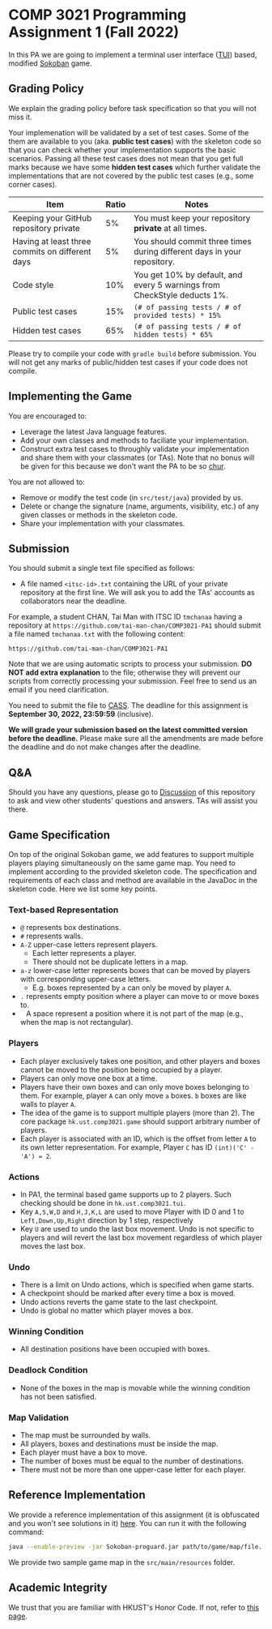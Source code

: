 # COMP 3021 Programming Assignment 1 (Fall 2022)

In this PA we are going to implement a terminal user
interface ([TUI](https://en.wikipedia.org/wiki/Text-based_user_interface)) based,
modified [Sokoban](https://en.wikipedia.org/wiki/Sokoban) game.

## Grading Policy

We explain the grading policy before task specification so that you will not miss it.

Your implemenation will be validated by a set of test cases.
Some of the them are available to you (aka. **public test cases**) with the skeleton code so that you can check
whether your implementation supports the basic scenarios.
Passing all these test cases does not mean that you get full marks because we have some **hidden test cases** which
further validate the implementations that are not covered by the public test cases (e.g., some corner cases).

| **Item**                                        | **Ratio** | **Notes**                                                                |
|-------------------------------------------------|-----------|--------------------------------------------------------------------------|
| Keeping your GitHub repository private          | 5%        | You must keep your repository **private** at all times.                  |
| Having at least three commits on different days | 5%        | You should commit three times during different days in your repository.  |
| Code style                                      | 10%       | You get 10% by default, and every 5 warnings from CheckStyle deducts 1%. |
| Public test cases                               | 15%       | `(# of passing tests / # of provided tests) * 15%`                       |
| Hidden test cases                               | 65%       | `(# of passing tests / # of hidden tests) * 65%`                         |


Please try to compile your code with `gradle build` before submission.  You will not get any marks of public/hidden test cases if your code does not compile.

## Implementing the Game

You are encouraged to:

- Leverage the latest Java language features.
- Add your own classes and methods to faciliate your implementation.
- Construct extra test cases to throughly validate your implementation and share them with your classmates (or TAs). 
  Note that no bonus will be given for this because we don't want the PA to be so [chur](https://learning.hku.hk/ccch9051/group-18/items/show/59).

You are not allowed to:

- Remove or modify the test code (in `src/test/java`) provided by us.
- Delete or change the signature (name, arguments, visibility, etc.) of any given classes or methods in the skeleton code. 
- Share your implementation with your classmates.

## Submission

You should submit a single text file specified as follows:

- A file named `<itsc-id>.txt` containing the URL of your private repository at the first line. We will ask you to add the TAs' accounts as collaborators near the deadline.

For example, a student CHAN, Tai Man with ITSC ID `tmchanaa` having a repository at `https://github.com/tai-man-chan/COMP3021-PA1` should submit a file named `tmchanaa.txt` with the following content:
```text
https://github.com/tai-man-chan/COMP3021-PA1
```

Note that we are using automatic scripts to process your submission.
**DO NOT add extra explanation** to the file; otherwise they will prevent our scripts from correctly processing your submission.
Feel free to send us an email if you need clarification.

You need to submit the file to [CASS](https://cssystem.cse.ust.hk/UGuides/cass/index.html). 
The deadline for this assignment is **September 30, 2022, 23:59:59** (inclusive).

**We will grade your submission based on the latest committed version before the deadline.**
Please make sure all the amendments are made before the deadline and do not make changes after the deadline.

## Q&A

Should you have any questions, please go to [Discussion](https://docs.github.com/en/discussions/quickstart#creating-a-new-discussion) of this repository to ask and view other students' questions and answers.
TAs will assist you there.

## Game Specification

On top of the original Sokoban game, we add features to support multiple players playing simultaneously on the same game map. You need to implement according to the provided skeleton code.
The specification and requirements of each class and method are available in the JavaDoc in the skeleton code.
Here we list some key points.

### Text-based Representation

- `@` represents box destinations.
- `#` represents walls.
- `A-Z` upper-case letters represent players.
    - Each letter represents a player.
    - There should not be duplicate letters in a map.
- `a-z` lower-case letter represents boxes that can be moved by players with corresponding upper-case letters.
    - E.g. boxes represented by `a` can only be moved by player `A`.
- `.` represents empty position where a player can move to or move boxes to.
- ` ` A space represent a position where it is not part of the map (e.g., when the map is not rectangular).

### Players

- Each player exclusively takes one position, and other players and boxes cannot be moved to the position being occupied by a player.
- Players can only move one box at a time.
- Players have their own boxes and can only move boxes belonging to them. For example, player `A` can only move `a` boxes. `b` boxes are like walls to player `A`.
- The idea of the game is to support multiple players (more than 2). The core package `hk.ust.comp3021.game` should support arbitrary number of players.
- Each player is associated with an ID, which is the offset from letter `A` to its own letter representation. For example, Player `C` has ID `(int)('C' - 'A') = 2`.

### Actions

- In PA1, the terminal based game supports up to 2 players. Such checking should be done in `hk.ust.comp3021.tui`. 
- Key `A,S,W,D` and `H,J,K,L` are used to move Player with ID 0 and 1 to `Left,Down,Up,Right` direction by 1 step, respectively
- Key `U` are used to undo the last box movement. Undo is not specific to players and will revert the last box movement regardless of which player moves the last box. 

### Undo

- There is a limit on Undo actions, which is specified when game starts.
- A checkpoint should be marked after every time a box is moved.
- Undo actions reverts the game state to the last checkpoint.
- Undo is global no matter which player moves a box.

### Winning Condition

- All destination positions have been occupied with boxes.

### Deadlock Condition

- None of the boxes in the map is movable while the winning condition has not been satisfied.

### Map Validation

- The map must be surrounded by walls.
- All players, boxes and destinations must be inside the map.
- Each player must have a box to move.
- The number of boxes must be equal to the number of destinations.
- There must not be more than one upper-case letter for each player.


## Reference Implementation

We provide a reference implementation of this assignment (it is obfuscated and you won't see solutions in it) [here](https://course.cse.ust.hk/comp3021/assignments/Sokoban-proguard.jar). 
You can run it with the following command: 
```bash
java --enable-preview -jar Sokoban-proguard.jar path/to/game/map/file.
```
We provide two sample game map in the `src/main/resources` folder. 

## Academic Integrity

We trust that you are familiar with HKUST's Honor Code. If not, refer to
[this page](https://course.cse.ust.hk/comp3021/#honorcode).

